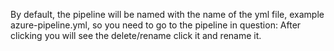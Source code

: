 By default, the pipeline will be named with the name of the yml file, example azure-pipeline.yml, so you need to go to the pipeline in question: 
After clicking you will see the delete/rename click it and rename it. 

